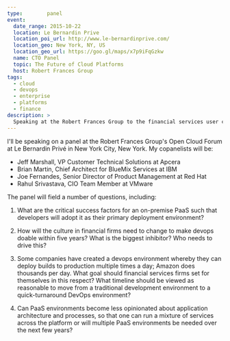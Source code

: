```yaml
---
type:        panel
event:
  date_range: 2015-10-22
  location: Le Bernardin Prive
  location_poi_url: http://www.le-bernardinprive.com/
  location_geo: New York, NY, US
  location_geo_url: https://goo.gl/maps/x7p9iFqGzkw
  name: CTO Panel
  topic: The Future of Cloud Platforms
  host: Robert Frances Group
tags:
  - cloud
  - devops
  - enterprise
  - platforms
  - finance
description: >
  Speaking at the Robert Frances Group to the financial services user community.
---
```


I'll be speaking on a panel at the Robert Frances Group's Open Cloud Forum at Le Bernardin Privé in New York City, New York. My copanelists will be:

  * Jeff Marshall, VP Customer Technical Solutions at Apcera
  * Brian Martin, Chief Architect for BlueMix Services at IBM
  * Joe Fernandes, Senior Director of Product Management at Red Hat
  * Rahul Srivastava, CIO Team Member at VMware

The panel will field a number of questions, including:

1. What are the critical success factors for an on-premise PaaS such that developers will adopt it as their primary deployment environment?

2. How will the culture in financial firms need to change to make devops doable within five years? What is the biggest inhibitor? Who needs to drive this?

3. Some companies have created a devops environment whereby they can deploy builds to production multiple times a day; Amazon does thousands per day. What goal should financial services firms set for themselves in this respect? What timeline should be viewed as reasonable to move from a traditional development environment to a quick-turnaround DevOps environment?

4. Can PaaS environments become less opinionated about application architecture and processes, so that one can run a mixture of services across the platform or will multiple PaaS environments be needed over the next few years?

